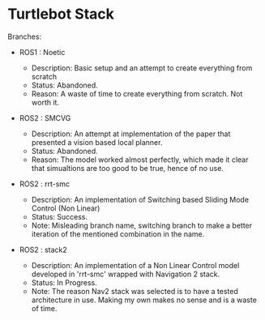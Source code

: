 # Turtlebot Stack

Branches:

- ROS1 : Noetic
    - Description: Basic setup and an attempt to create everything from scratch
    - Status: Abandoned.
    - Reason: A waste of time to create everything from scratch. Not worth it.

- ROS2 : SMCVG
    - Description: An attempt at implementation of the paper that presented a vision based local planner.
    - Status: Abandoned.
    - Reason: The model worked almost perfectly, which made it clear that simualtions are too good to be true, hence of no use.

- ROS2 : rrt-smc
    - Description: An implementation of Switching based Sliding Mode Control (Non Linear)
    - Status: Success.
    - Note: Misleading branch name, switching branch to make a better iteration of the mentioned combination in the name.

- ROS2 : stack2
    - Description: An implementation of a Non Linear Control model developed in 'rrt-smc' wrapped with Navigation 2 stack.
    - Status: In Progress.
    - Note: The reason Nav2 stack was selected is to have a tested architecture in use. Making my own makes no sense and is a waste of time.
